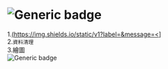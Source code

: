 # ![Generic badge](https://badgen.net/badge/icon/visualstudio?icon=visualstudio&R程式的小工具.svg)
1.[(https://img.shields.io/static/v1?label=<LABEL>&message=<](https://img.shields.io/badge/-匯入資料-blue)]   
2.`資料清理`  
3.繪圖  
![Generic badge](https://badgen.net/badge/icon/visualstudio?icon=visualstudio&R程式的小工具.svg)
